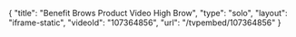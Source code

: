 {
    "title": "Benefit Brows  Product Video  High Brow",
    "type": "solo",
    "layout": "iframe-static",
    "videoId": "107364856",
    "url": "\/tvpembed\/107364856"
}